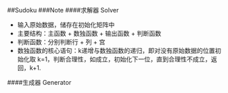 ##Sudoku
###Note
####求解器 Solver
* 输入原始数据，储存在初始化矩阵中
* 主要结构：主函数 + 数独函数 + 输出函数 + 判断函数
* 判断函数：分别判断行 + 列 + 宫
* 数独函数的核心语句：k递增与数独函数的递归，即对没有原始数据的位置初始化取 k=1，判断合理性，如成立，初始化下一位，直到合理性不成立，返回，k+1.

####生成器 Generator
